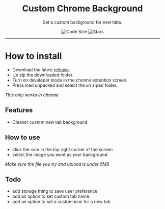 <div align="center">
  <!-- Logo and Title -->
  <h1>Custom Chrome Background</h1>
  <p>Set a custom background for new tabs.</p>

<!-- Fancy badges -->
<img src="https://img.shields.io/github/languages/code-size/cqb13/Custom-Chrome-Background" alt="Code Size">
<img src="https://img.shields.io/github/stars/cqb13/Custom-Chrome-Background" alt="Stars">
</div>

<hr />

# How to install

- Download the latest [release](/../../releases).
- Un zip the downloaded folder.
- Turn on developer mode in the chrome extention screen.
- Press load unpacked and select the un ziped folder.

_This only works in chrome_

## Features

- Cleaner custom new tab background

## How to use

- click the icon in the top right corner of the screen
- select the image you want as your background

_Make sure the file you try and upload is under 5MB_

## Todo

- add storage thing to save user preferance
- add an option to set custom tab name
- add an option to set a custom icon for a new tab
